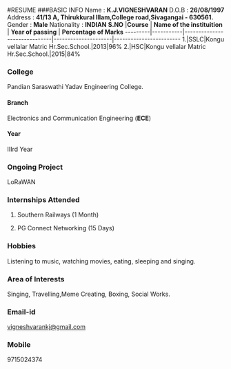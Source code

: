 #RESUME
###BASIC INFO 
Name        : **K.J.VIGNESHVARAN**
D.O.B       : **26/08/1997**
Address     : **41/13 A, Thirukkural Illam,College road,Sivagangai - 630561.**
Gender      : **Male**
Nationality : **INDIAN**
**S.NO** |**Course** | **Name of the instituition** | **Year of passing** | **Percentage of Marks**
---------|-----------|------------------------------|---------------------|------------------------
1.|SSLC|Kongu vellalar Matric Hr.Sec.School.|2013|96%
2.|HSC|Kongu vellalar Matric Hr.Sec.School.|2015|84%



### College 
Pandian Saraswathi Yadav Engineering College.

#### Branch
Electronics and Communication Engineering (**ECE**)

#### Year
IIIrd Year

### Ongoing Project
LoRaWAN

### Internships Attended
1) Southern Railways (1 Month)

2) PG Connect Networking (15 Days)

### Hobbies
Listening to music, watching movies, eating, sleeping and singing.

### Area of Interests
Singing, Travelling,Meme Creating, Boxing, Social Works.

### Email-id
vigneshvarankj@gmail.com

### Mobile
9715024374
